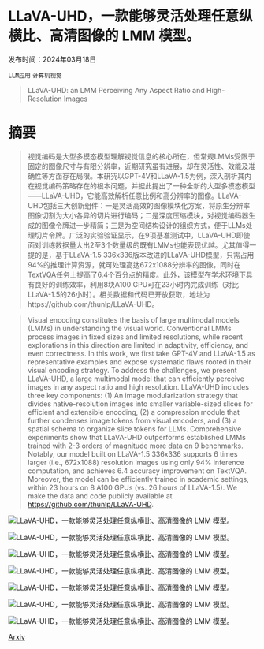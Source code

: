 # LLaVA-UHD，一款能够灵活处理任意纵横比、高清图像的 LMM 模型。

发布时间：2024年03月18日

`LLM应用` `计算机视觉`

> LLaVA-UHD: an LMM Perceiving Any Aspect Ratio and High-Resolution Images

# 摘要

> 视觉编码是大型多模态模型理解视觉信息的核心所在，但常规LMMs受限于固定的图像尺寸与有限分辨率，近期研究虽有进展，却在灵活性、效能及准确性等方面存在局限。本研究以GPT-4V和LLaVA-1.5为例，深入剖析其内在视觉编码策略存在的根本问题，并据此提出了一种全新的大型多模态模型——LLaVA-UHD，它能高效解析任意比例和高分辨率的图像。LLaVA-UHD包括三大创新组件：一是灵活高效的图像模块化方案，将原生分辨率图像切割为大小各异的切片进行编码；二是深度压缩模块，对视觉编码器生成的图像令牌进一步精简；三是为空间结构设计的组织方式，便于LLMs处理切片令牌。广泛的实验验证显示，在9项基准测试中，LLaVA-UHD即使面对训练数据量大出2至3个数量级的既有LMMs也能表现优越。尤其值得一提的是，基于LLaVA-1.5 336x336版本改进的LLaVA-UHD模型，只需占用94%的推理计算资源，就可处理高达672x1088分辨率的图像，同时在TextVQA任务上提高了6.4个百分点的精度。此外，该模型在学术环境下具有良好的训练效率，利用8块A100 GPU可在23小时内完成训练（对比LLaVA-1.5的26小时）。相关数据和代码已开放获取，地址为https://github.com/thunlp/LLaVA-UHD。

> Visual encoding constitutes the basis of large multimodal models (LMMs) in understanding the visual world. Conventional LMMs process images in fixed sizes and limited resolutions, while recent explorations in this direction are limited in adaptivity, efficiency, and even correctness. In this work, we first take GPT-4V and LLaVA-1.5 as representative examples and expose systematic flaws rooted in their visual encoding strategy. To address the challenges, we present LLaVA-UHD, a large multimodal model that can efficiently perceive images in any aspect ratio and high resolution. LLaVA-UHD includes three key components: (1) An image modularization strategy that divides native-resolution images into smaller variable-sized slices for efficient and extensible encoding, (2) a compression module that further condenses image tokens from visual encoders, and (3) a spatial schema to organize slice tokens for LLMs. Comprehensive experiments show that LLaVA-UHD outperforms established LMMs trained with 2-3 orders of magnitude more data on 9 benchmarks. Notably, our model built on LLaVA-1.5 336x336 supports 6 times larger (i.e., 672x1088) resolution images using only 94% inference computation, and achieves 6.4 accuracy improvement on TextVQA. Moreover, the model can be efficiently trained in academic settings, within 23 hours on 8 A100 GPUs (vs. 26 hours of LLaVA-1.5). We make the data and code publicly available at https://github.com/thunlp/LLaVA-UHD.

![LLaVA-UHD，一款能够灵活处理任意纵横比、高清图像的 LMM 模型。](../../../paper_images/2403.11703/x1.png)

![LLaVA-UHD，一款能够灵活处理任意纵横比、高清图像的 LMM 模型。](../../../paper_images/2403.11703/x2.png)

![LLaVA-UHD，一款能够灵活处理任意纵横比、高清图像的 LMM 模型。](../../../paper_images/2403.11703/x3.png)

![LLaVA-UHD，一款能够灵活处理任意纵横比、高清图像的 LMM 模型。](../../../paper_images/2403.11703/x4.png)

![LLaVA-UHD，一款能够灵活处理任意纵横比、高清图像的 LMM 模型。](../../../paper_images/2403.11703/x5.png)

![LLaVA-UHD，一款能够灵活处理任意纵横比、高清图像的 LMM 模型。](../../../paper_images/2403.11703/x6.png)

![LLaVA-UHD，一款能够灵活处理任意纵横比、高清图像的 LMM 模型。](../../../paper_images/2403.11703/x7.png)

[Arxiv](https://arxiv.org/abs/2403.11703)